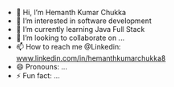 - 👋 Hi, I’m Hemanth Kumar Chukka
- 👀 I’m interested in software development
- 🌱 I’m currently learning Java Full Stack
- 💞️ I’m looking to collaborate on ...
- 📫 How to reach me @Linkedin: www.linkedin.com/in/hemanthkumarchukka8
- 😄 Pronouns: ...
- ⚡ Fun fact: ...

<!---
Hemanth6063/Hemanth6063 is a ✨ special ✨ repository because its `README.md` (this file) appears on your GitHub profile.
You can click the Preview link to take a look at your changes.
--->
